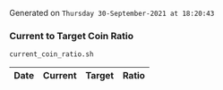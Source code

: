 Generated on `Thursday 30-September-2021 at 18:20:43`

### Current to Target Coin Ratio
`current_coin_ratio.sh`

Date|Current|Target|Ratio
---|---|---|---
